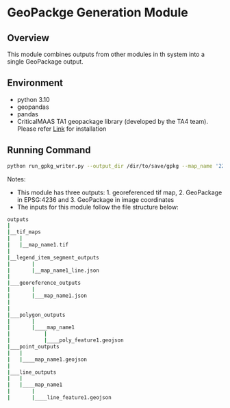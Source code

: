 # GeoPackge Generation Module
## Overview
This module combines outputs from other modules in th system into a single GeoPackage output. 

## Environment
- python 3.10
- geopandas
- pandas
- CriticalMAAS TA1 geopackage library (developed by the TA4 team). Please refer [Link](https://github.com/DARPA-CRITICALMAAS/ta1-geopackage/tree/47f585a0386dd5db3e7a9d96cc53d1e1b4f2ce10) for installation 


## Running Command
```sh
python run_gpkg_writer.py --output_dir /dir/to/save/gpkg --map_name '22253_25695' --layout_output_dir /dir/to/outputs/of/legend/item-description/sgement/module --georef_output_dir /dir/to/outputs/of/georef/module --poly_output_dir /dir/to/outputs/of/polygon/module --ln_output_dir /dir/to/outputs/of/line/module --pt_output_dir /dir/to/outputs/of/point/module --nongeoref_map_dir /dir/to/tif/map --georef_map_output /dir/to/save/georeferenced/map
```
Notes: 
- This module has three outputs: 1. georeferenced tif map, 2. GeoPackage in EPSG:4236 and 3.  GeoPackage in image coordinates
- The inputs for this module follow the file structure below:
```bash
outputs
|
|__tif_maps
|   |
|   |__map_name1.tif
|
|__legend_item_segment_outputs
|		|
|		|__map_name1_line.json
|
|___georeference_outputs
|		|
|		|___map_name1.json
|			
|
|___polygon_outputs
|		|
|		|____map_name1
|			|
|			|____poly_feature1.geojson 
|___point_outputs
|	|				
|	|____map_name1.geojson 
|
|___line_outputs
|	|
|	|____map_name1
|		|					
|		|____line_feature1.geojson
```
